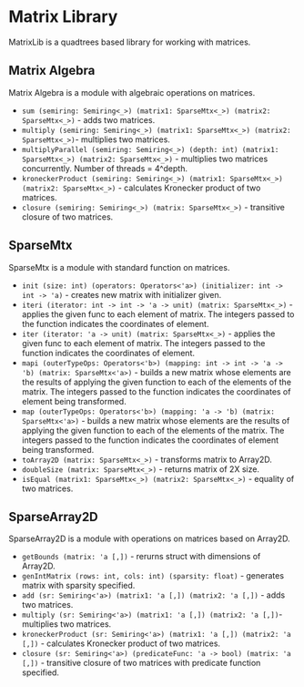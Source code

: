 # Matrix Library

MatrixLib is a quadtrees based library for working with matrices.

## Matrix Algebra

Matrix Algebra is a module with algebraic operations on matrices.

*	`sum (semiring: Semiring<_>) (matrix1: SparseMtx<_>) (matrix2: SparseMtx<_>)` - adds two matrices.
*	`multiply (semiring: Semiring<_>) (matrix1: SparseMtx<_>) (matrix2: SparseMtx<_>)`- multiplies two matrices.
*	`multiplyParallel (semiring: Semiring<_>) (depth: int) (matrix1: SparseMtx<_>) (matrix2: SparseMtx<_>)` - multiplies two matrices concurrently. Number of threads = 4^depth.
*	`kroneckerProduct (semiring: Semiring<_>) (matrix1: SparseMtx<_>) (matrix2: SparseMtx<_>)` - calculates Kronecker product of two matrices.
*	`closure (semiring: Semiring<_>) (matrix: SparseMtx<_>)` - transitive closure of two matrices.

## SparseMtx

SparseMtx is a module with standard function on matrices.

* `init (size: int) (operators: Operators<'a>) (initializer: int -> int -> 'a)` - creates new matrix with initializer given.
* `iteri (iterator: int -> int -> 'a -> unit) (matrix: SparseMtx<_>)` - applies the given func to each element of matrix. The integers passed to the function indicates the coordinates of element.
* `iter (iterator: 'a -> unit) (matrix: SparseMtx<_>)` - applies the given func to each element of matrix. The integers passed to the function indicates the coordinates of element.
* `mapi (outerTypeOps: Operators<'b>) (mapping: int -> int -> 'a -> 'b) (matrix: SparseMtx<'a>)` - builds a new matrix whose elements are the results of applying the given function to each of the elements of the matrix. The integers passed to the function indicates the coordinates of element being transformed.
* `map (outerTypeOps: Operators<'b>) (mapping: 'a -> 'b) (matrix: SparseMtx<'a>)` - builds a new matrix whose elements are the results of applying the given function to each of the elements of the matrix. The integers passed to the function indicates the coordinates of element being transformed.
* `toArray2D (matrix: SparseMtx<_>)` - transforms matrix to Array2D.
* `doubleSize (matrix: SparseMtx<_>)` - returns matrix of 2X size.
* `isEqual (matrix1: SparseMtx<_>) (matrix2: SparseMtx<_>)` - equality of two matrices.

## SparseArray2D

SparseArray2D is a module with operations on matrices based on Array2D.

* `getBounds (matrix: 'a [,])` - rerurns struct with dimensions of Array2D.
* `genIntMatrix (rows: int, cols: int) (sparsity: float)` - generates matrix with sparsity specified.
* `add (sr: Semiring<'a>) (matrix1: 'a [,]) (matrix2: 'a [,])` - adds two matrices.
* `multiply (sr: Semiring<'a>) (matrix1: 'a [,]) (matrix2: 'a [,])`- multiplies two matrices.
* `kroneckerProduct (sr: Semiring<'a>) (matrix1: 'a [,]) (matrix2: 'a [,])` - calculates Kronecker product of two matrices.
* `closure (sr: Semiring<'a>) (predicateFunc: 'a -> bool) (matrix: 'a [,])` - transitive closure of two matrices with predicate function specified.

